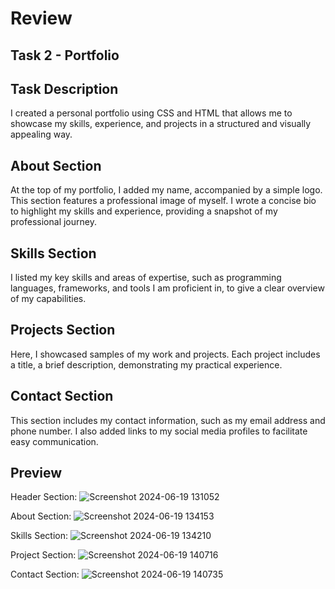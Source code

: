 # Review
## Task 2 - Portfolio
## Task Description
I created a personal portfolio using CSS and HTML that allows me to showcase my skills, experience, and projects in a structured and visually appealing way.

## About Section
At the top of my portfolio, I added my name, accompanied by a simple logo.  This section features a professional image of myself. I wrote a concise bio to highlight my skills and experience, providing a snapshot of my professional journey.

## Skills Section
I listed my key skills and areas of expertise, such as programming languages, frameworks, and tools I am proficient in, to give a clear overview of my capabilities.

## Projects Section
Here, I showcased samples of my work and projects. Each project includes a title, a brief description, demonstrating my practical experience.

## Contact Section
This section includes my contact information, such as my email address and phone number. I also added links to my social media profiles to facilitate easy communication.

## Preview

 Header Section: ![Screenshot 2024-06-19 131052](https://github.com/AjayPeter582/CODSOFT/assets/128886618/cb4f6e6b-b558-4d04-ba8c-4c8d516893e4)

About Section: ![Screenshot 2024-06-19 134153](https://github.com/AjayPeter582/CODSOFT/assets/128886618/f7afd572-b366-43f9-bcc8-550daa3fa4cb)

Skills Section: ![Screenshot 2024-06-19 134210](https://github.com/AjayPeter582/CODSOFT/assets/128886618/c2e1e691-9f91-4811-ae79-972f1c514e5f)

Project Section: ![Screenshot 2024-06-19 140716](https://github.com/AjayPeter582/CODSOFT/assets/128886618/23b379c4-ff75-4d87-839e-a6e81bc176d6)

Contact Section: ![Screenshot 2024-06-19 140735](https://github.com/AjayPeter582/CODSOFT/assets/128886618/b6c68128-858f-4255-b80f-73893f22cf64)
